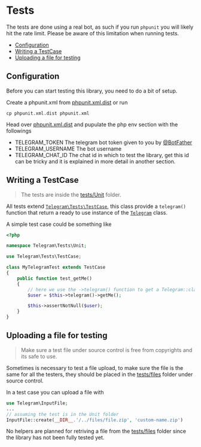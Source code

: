 # Tests

The tests are done using a real bot, as such if you run `phpunit` you will likely hit the rate limit. Please be aware of this limitation when running tests.

- [Configuration](#configuration)
- [Writing a TestCase](#writing-a-testcase)
- [Uploading a file for testing](#uploading-a-file-for-testing)

## Configuration

Before you can start testing this library, you need to do a bit of setup.

Create a phpunit.xml from [phpunit.xml.dist](../phpunit.xml.dist) or run

```
cp phpunit.xml.dist phpunit.xml
```

Head over [phpunit.xml.dist](../phpunit.xml.dist) and pupulate the php env section with the followings

- TELEGRAM_TOKEN The telegram bot token given to you by [@BotFather](https://t.me/BotFather)
- TELEGRAM_USERNAME The bot username
- TELEGRAM_CHAT_ID The chat id in which to test the library, get this id can be tricky and it is explained in more detail in another section.

## Writing a TestCase

> The tests are inside the [tests/Unit](unit) folder.

All tests extend [`Telegram\Tests\TestCase`](TestCase.php), this class provide a `telegram()` function that return a ready to use instance of the [`Telegram`](../src/Telegram.php) class.

A simple test case could be something like
```php
<?php

namespace Telegram\Tests\Unit;

use Telegram\Tests\TestCase;

class MyTelegramTest extends TestCase
{
    public function test_getMe()
    {
        // here we use the ->telegram() function to get a Telegram::class instance
        $user = $this->telegram()->getMe();

        $this->assertNotNull($user);
    }
}
```

## Uploading a file for testing

> Make sure a test file under source control is free from copyrights and its safe to use.

Sometimes is necessary to test a file upload, to make sure the file is the same for all the testers, they should be placed in the [tests/files](files) folder under source control.

In a test case you can upload a file with

```php
use Telegram\InputFile;
...
// assuming the test is in the Unit folder
InputFile::create(__DIR__.'/../files/file.zip', 'custom-name.zip')
```

No helpers are planned for retriving a file from the [tests/files](files) folder since the library has not been fully tested yet.
